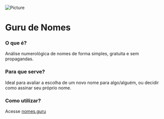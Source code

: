 ![Picture](http://nomes.guru/images/logo128.4cf5cccc.png)

# Guru de Nomes #

### O que é? ###
Análise numerológica de nomes de forma simples, gratuita e sem propagandas.

### Para que serve? ###
Ideal para avaliar a escolha de um novo nome para algo/alguém, ou decidir como assinar seu próprio nome.

### Como utilizar? ###
Acesse [nomes.guru](http://nomes.guru)
